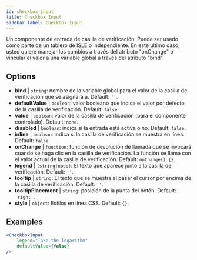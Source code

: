 ```yaml
---
id: checkbox-input
title: Checkbox Input
sidebar_label: Checkbox Input
---
```


Un componente de entrada de casilla de verificación. Puede ser usado como parte de un tablero de ISLE o independiente. En este último caso, usted quiere manejar los cambios a través del atributo "onChange" o vincular el valor a una variable global a través del atributo "bind".

## Options

* __bind__ | `string`: nombre de la variable global para el valor de la casilla de verificación que se asignará a. Default: `''`.
* __defaultValue__ | `boolean`: valor booleano que indica el valor por defecto de la casilla de verificación. Default: `false`.
* __value__ | `boolean`: valor de la casilla de verificación (para el componente controlado). Default: `none`.
* __disabled__ | `boolean`: indica si la entrada está activa o no. Default: `false`.
* __inline__ | `boolean`: indica si la casilla de verificación se muestra en línea. Default: `false`.
* __onChange__ | `function`: función de devolución de llamada que se invocará cuando se haga clic en la casilla de verificación. La función se llama con el valor actual de la casilla de verificación. Default: `onChange() {}`.
* __legend__ | `(string|node)`: El texto que aparece junto a la casilla de verificación. Default: `''`.
* __tooltip__ | `string`: El texto que se muestra al pasar el cursor por encima de la casilla de verificación. Default: `''`.
* __tooltipPlacement__ | `string`: posición de la punta del botón. Default: `'right'`.
* __style__ | `object`: Estilos en línea CSS. Default: `{}`.


## Examples

```jsx live
<CheckboxInput
    legend="Take the logarithm"
    defaultValue={false}
/>
```

